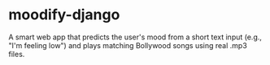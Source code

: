 # moodify-django
A smart web app that predicts the user's mood from a short text input (e.g., "I'm feeling low") and plays matching Bollywood songs using real .mp3 files.
